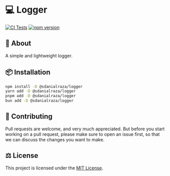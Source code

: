 # 💻 Logger

[![CI Tests](https://github.com/sdanialraza/logger/actions/workflows/tests.yml/badge.svg)](https://github.com/sdanialraza/logger/actions/workflows/tests.yml)
[![npm version](https://img.shields.io/npm/v/@sdanialraza/logger.svg?maxAge=3600)](https://www.npmjs.com/package/@sdanialraza/logger)

## 📄 About

A simple and lightweight logger.

## 📦 Installation

<!-- prettier-ignore-start -->
```bash
npm install -D @sdanialraza/logger
yarn add -D @sdanialraza/logger
pnpm add -D @sdanialraza/logger
bun add -D @sdanialraza/logger
```
<!-- prettier-ignore-end -->

## 🤝 Contributing

Pull requests are welcome, and very much appreciated. But before you start working on a pull request, please make sure to open an issue first, so that we can discuss the changes you want to make.

## ⚖️ License

This project is licensed under the [MIT License](LICENSE).
